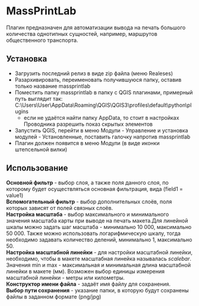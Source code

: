 # MassPrintLab

Плагин предназначен для автоматизации вывода на печать большого количества однотипных сущностей, например, маршрутов общественного транспорта. 

## Установка

- Загрузить последний релиз в виде zip файла (меню Realeses)
- Разархивировать, переименовать получившуюся папку, оставив только название massprintlab
- Поместить папку massprintlab в папку с QGIS плагинами, примерный путь выглядит так: C:\Users\User\AppData\Roaming\QGIS\QGIS3\profiles\default\python\plugins
    - если не удаётся найти папку AppData, то стоит в настройках Проводника разрешить показ скрытых элементов
- Запустить QGIS, перейти в меню Модули - Управление и установка модулей - Установленные, поставить галочку напротив massprintlab
- Плагин должен появится в меню Модули (в виде иконки штепсельной вилки)


## Использование
**Основной фильтр** - выбор слоя, а также поля данного слоя, по которому будет осуществляться основная фильтрация, вида (field1 = value1)
<br>
**Вспомогательный фильтр** - выбор дополнительных слоёв, поля которых зависят от полей связных слоёв.
<br>
**Настройка масштаба** - выбор максимального и минимального значения масштаба карты при выводе на печать макета.Для линейной шкалы можно задать шаг масштаба - минимально 10 000, максимально 50 000. Также можно использовать логарифмическую шкалу, тогда необходимо задавать количество делений, минимально 1, максимально 50.
<br>
**Настройка масштабной линейки** - для настройки масштабной линейки, необходимо, чтобы в макете масштабная линейка называлась _scalebar_. Значения min и max - максимальная и минимальная длина масштабной линейки в макете (мм). Возможен выбор единицы измерения масштабной линейки - метры или километры.
<br>
**Конструктор имени файла** - задаёт имя файлу для сохранения.
<br>
**Выбор пути сохранения** - указание папки, в которую будут сохранены файлы в заданном формате (png/jpg)